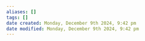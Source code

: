 ```yaml
---
aliases: []
tags: []
date created: Monday, December 9th 2024, 9:42 pm
date modified: Monday, December 9th 2024, 9:42 pm
---
```


